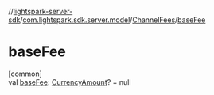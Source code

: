 //[lightspark-server-sdk](../../../index.md)/[com.lightspark.sdk.server.model](../index.md)/[ChannelFees](index.md)/[baseFee](base-fee.md)

# baseFee

[common]\
val [baseFee](base-fee.md): [CurrencyAmount](../-currency-amount/index.md)? = null
